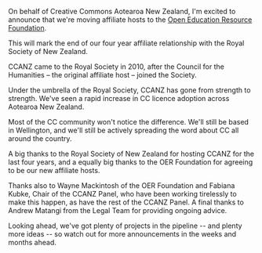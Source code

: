 <html><body><p>On behalf of Creative Commons Aotearoa New Zealand, I'm excited to announce that we're moving affiliate hosts to the <a href="http://wikieducator.org/OERF:Home" target="_blank">Open Education Resource Foundation</a>.



This will mark the end of our four year affiliate relationship with the Royal Society of New Zealand.



CCANZ came to the Royal Society in 2010, after the Council for the Humanities – the original affiliate host – joined the Society.



Under the umbrella of the Royal Society, CCANZ has gone from strength to strength. We've seen a rapid increase in CC licence adoption across Aotearoa New Zealand.



Most of the CC community won't notice the difference. We'll still be based in Wellington, and we'll still be actively spreading the word about CC all around the country.



A big thanks to the Royal Society of New Zealand for hosting CCANZ for the last four years, and a equally big thanks to the OER Foundation for agreeing to be our new affiliate hosts.



Thanks also to Wayne Mackintosh of the OER Foundation and Fabiana Kubke, Chair of the CCANZ Panel, who have been working tirelessly to make this happen, as have the rest of the CCANZ Panel. A final thanks to Andrew Matangi from the Legal Team for providing ongoing advice.



Looking ahead, we've got plenty of projects in the pipeline -- and plenty more ideas -- so watch out for more announcements in the weeks and months ahead. </p></body></html>